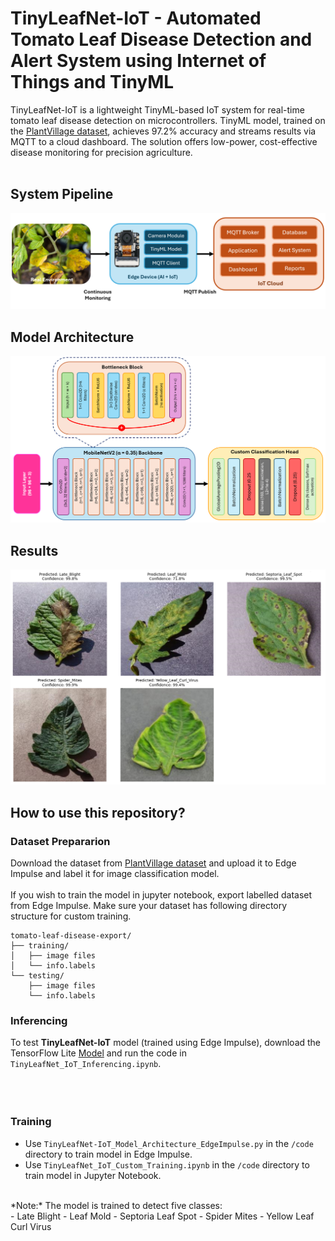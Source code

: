 # TinyLeafNet-IoT - Automated Tomato Leaf Disease Detection and Alert System using Internet of Things and TinyML
TinyLeafNet-IoT is a lightweight TinyML-based IoT system for real-time tomato leaf disease detection on microcontrollers. TinyML model, trained on the <a href="https://github.com/spMohanty/PlantVillage-Dataset">PlantVillage dataset</a>, achieves 97.2% accuracy and streams results via MQTT to a cloud dashboard. The solution offers low-power, cost-effective disease monitoring for precision agriculture.
<br/><br/>
## System Pipeline
<img src="images/system pipeline.png"/>

## Model Architecture

<img src="images/tinymlleafnet-iot_architecture.png"/>

## Results
<img src="images/results.png"/>

## How to use this repository?
### Dataset Prepararion
Download the dataset from <a href="https://github.com/spMohanty/PlantVillage-Dataset">PlantVillage dataset</a> and upload it to Edge Impulse and label it for image classification model.<br/><br/>
If you wish to train the model in jupyter notebook, export labelled dataset from Edge Impulse. Make sure your dataset has following directory structure for custom training.
```
tomato-leaf-disease-export/
├── training/
│   ├── image files
│   └── info.labels
└── testing/
    ├── image files
    └── info.labels
```
### Inferencing
To test **TinyLeafNet-IoT** model (trained using Edge Impulse), download the TensorFlow Lite <a href="https://github.com/tim3in/TinyLeafNet-IoT/blob/main/models/TinyLeafNet-IoT_EdgeImpulse.lite">Model</a> and run the code in <code>TinyLeafNet_IoT_Inferencing.ipynb</code>. <br/><br/>
<br/></br>
### Training
- Use `TinyLeafNet-IoT_Model_Architecture_EdgeImpulse.py` in the `/code` directory to train model in Edge Impulse.
- Use `TinyLeafNet_IoT_Custom_Training.ipynb` in the `/code` directory to train model in Jupyter Notebook.
<br/>
*Note:* The model is trained to detect five classes:<br/>
- Late Blight
- Leaf Mold
- Septoria Leaf Spot
- Spider Mites
- Yellow Leaf Curl Virus
